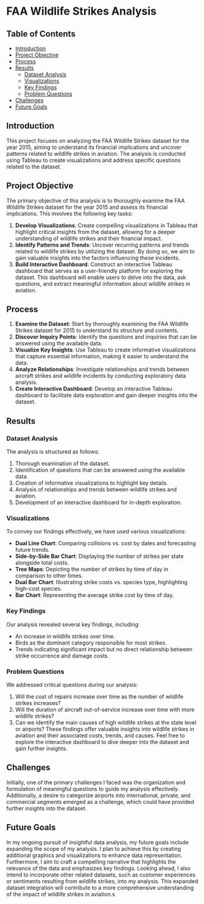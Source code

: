 # FAA Wildlife Strikes Analysis

## Table of Contents
- [Introduction](#introduction)
- [Project Objective](#project-objective)
- [Process](#process)
- [Results](#results)
  - [Dataset Analysis](#dataset-analysis)
  - [Visualizations](#visualizations)
  - [Key Findings](#key-findings)
  - [Problem Questions](#problem-questions)
- [Challenges](#challenges)
- [Future Goals](#future-goals)

## Introduction
This project focuses on analyzing the FAA Wildlife Strikes dataset for the year 2015, aiming to understand its financial implications and uncover patterns related to wildlife strikes in aviation. The analysis is conducted using Tableau to create visualizations and address specific questions related to the dataset.

## Project Objective
The primary objective of this analysis is to thoroughly examine the FAA Wildlife Strikes dataset for the year 2015 and assess its financial implications. This involves the following key tasks:
1. **Develop Visualizations**: Create compelling visualizations in Tableau that highlight critical insights from the dataset, allowing for a deeper understanding of wildlife strikes and their financial impact.
2. **Identify Patterns and Trends**: Uncover recurring patterns and trends related to wildlife strikes by utilizing the dataset. By doing so, we aim to gain valuable insights into the factors influencing these incidents.
3. **Build Interactive Dashboard**: Construct an interactive Tableau dashboard that serves as a user-friendly platform for exploring the dataset. This dashboard will enable users to delve into the data, ask questions, and extract meaningful information about wildlife strikes in aviation.

## Process
1. **Examine the Dataset**: Start by thoroughly examining the FAA Wildlife Strikes dataset for 2015 to understand its structure and contents.
2. **Discover Inquiry Points**: Identify the questions and inquiries that can be answered using the available data.
3. **Visualize Key Insights**: Use Tableau to create informative visualizations that capture essential information, making it easier to understand the data.
4. **Analyze Relationships**: Investigate relationships and trends between aircraft strikes and wildlife incidents by conducting exploratory data analysis.
5. **Create Interactive Dashboard**: Develop an interactive Tableau dashboard to facilitate data exploration and gain deeper insights into the dataset.

## Results

### Dataset Analysis
The analysis is structured as follows:
1. Thorough examination of the dataset.
2. Identification of questions that can be answered using the available data.
3. Creation of informative visualizations to highlight key details.
4. Analysis of relationships and trends between wildlife strikes and aviation.
5. Development of an interactive dashboard for in-depth exploration.

### Visualizations
To convey our findings effectively, we have used various visualizations:
- **Dual Line Chart**: Comparing collisions vs. cost by dates and forecasting future trends.
- **Side-by-Side Bar Chart**: Displaying the number of strikes per state alongside total costs.
- **Tree Maps**: Depicting the number of strikes by time of day in comparison to other times.
- **Dual Bar Chart**: Illustrating strike costs vs. species type, highlighting high-cost species.
- **Bar Chart**: Representing the average strike cost by time of day.

### Key Findings
Our analysis revealed several key findings, including:
- An increase in wildlife strikes over time.
- Birds as the dominant category responsible for most strikes.
- Trends indicating significant impact but no direct relationship between strike occurrence and damage costs.

### Problem Questions
We addressed critical questions during our analysis:
1. Will the cost of repairs increase over time as the number of wildlife strikes increases?
2. Will the duration of aircraft out-of-service increase over time with more wildlife strikes?
3. Can we identify the main causes of high wildlife strikes at the state level or airports?
These findings offer valuable insights into wildlife strikes in aviation and their associated costs, trends, and causes. Feel free to explore the interactive dashboard to dive deeper into the dataset and gain further insights.

## Challenges
Initially, one of the primary challenges I faced was the organization and formulation of meaningful questions to guide my analysis effectively. Additionally, a desire to categorize airports into international, private, and commercial segments emerged as a challenge, which could have provided further insights into the dataset.

## Future Goals
In my ongoing pursuit of insightful data analysis, my future goals include expanding the scope of my analysis. I plan to achieve this by creating additional graphics and visualizations to enhance data representation. Furthermore, I aim to craft a compelling narrative that highlights the relevance of the data and emphasizes key findings. Looking ahead, I also intend to incorporate other related datasets, such as customer experiences or sentiments resulting from wildlife strikes, into my analysis. This expanded dataset integration will contribute to a more comprehensive understanding of the impact of wildlife strikes in aviation.s
